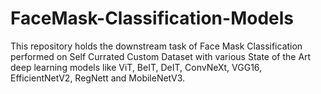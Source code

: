 # FaceMask-Classification-Models
This repository holds the downstream task of Face Mask Classification performed on Self Currated Custom Dataset with various State of the Art deep learning models like ViT, BeIT, DeIT, ConvNeXt, VGG16, EfficientNetV2, RegNett and MobileNetV3.
